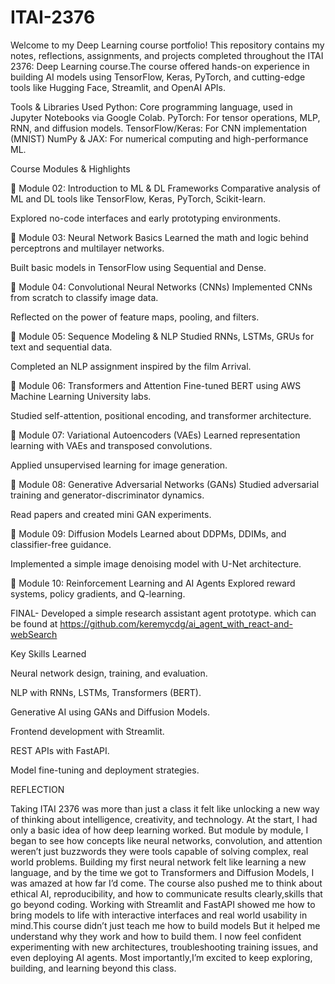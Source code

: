 # ITAI-2376

Welcome to my Deep Learning course portfolio! This repository contains my notes, reflections, assignments, and projects completed throughout the ITAI 2376: Deep Learning course.The course offered hands-on experience in building AI models using TensorFlow, Keras, PyTorch, and cutting-edge tools like Hugging Face, Streamlit, and OpenAI APIs.



Tools & Libraries Used
Python: Core programming language, used in Jupyter Notebooks via Google Colab.
PyTorch: For tensor operations, MLP, RNN, and diffusion models.
TensorFlow/Keras: For CNN implementation (MNIST)
NumPy & JAX: For numerical computing and high-performance ML.


Course Modules & Highlights

🔹 Module 02: Introduction to ML & DL Frameworks
Comparative analysis of ML and DL tools like TensorFlow, Keras, PyTorch, Scikit-learn.

Explored no-code interfaces and early prototyping environments.

🔹 Module 03: Neural Network Basics
Learned the math and logic behind perceptrons and multilayer networks.

Built basic models in TensorFlow using Sequential and Dense.

🔹 Module 04: Convolutional Neural Networks (CNNs)
Implemented CNNs from scratch to classify image data.

Reflected on the power of feature maps, pooling, and filters.

🔹 Module 05: Sequence Modeling & NLP
Studied RNNs, LSTMs, GRUs for text and sequential data.

Completed an NLP assignment inspired by the film Arrival.

🔹 Module 06: Transformers and Attention
Fine-tuned BERT using AWS Machine Learning University labs.

Studied self-attention, positional encoding, and transformer architecture.

🔹 Module 07: Variational Autoencoders (VAEs)
Learned representation learning with VAEs and transposed convolutions.

Applied unsupervised learning for image generation.

🔹 Module 08: Generative Adversarial Networks (GANs)
Studied adversarial training and generator-discriminator dynamics.

Read papers and created mini GAN experiments.

🔹 Module 09: Diffusion Models
Learned about DDPMs, DDIMs, and classifier-free guidance.

Implemented a simple image denoising model with U-Net architecture.

🔹 Module 10: Reinforcement Learning and AI Agents
Explored reward systems, policy gradients, and Q-learning.

FINAL- 
Developed a simple research assistant agent prototype. 
which can be found at https://github.com/keremycdg/ai_agent_with_react-and-webSearch



 Key Skills Learned
 
Neural network design, training, and evaluation.

NLP with RNNs, LSTMs, Transformers (BERT).

Generative AI using GANs and Diffusion Models.

Frontend development with Streamlit.

REST APIs with FastAPI.

Model fine-tuning and deployment strategies.


REFLECTION

Taking ITAI 2376 was more than just a class it felt like unlocking a new way of thinking about intelligence, creativity, and technology. At the start, I had only a basic idea of how deep learning worked. But module by module, I began to see how concepts like neural networks, convolution, and attention weren’t just buzzwords they were tools capable of solving complex, real world problems. Building my first neural network felt like learning a new language, and by the time we got to Transformers and Diffusion Models, I was amazed at how far I’d come. The course also pushed me to think about ethical AI, reproducibility, and how to communicate results clearly,skills that go beyond coding. Working with Streamlit and FastAPI showed me how to bring models to life with interactive interfaces and real world usability in mind.This course didn’t just teach me how to build models But it helped me understand why they work and how to build them. I now feel confident experimenting with new architectures, troubleshooting training issues, and even deploying AI agents. Most importantly,I’m excited to keep exploring, building, and learning beyond this class.


